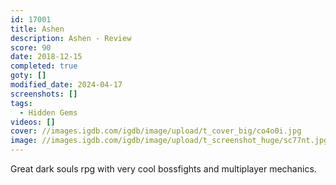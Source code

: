 ```yaml
---
id: 17001
title: Ashen
description: Ashen - Review
score: 90
date: 2018-12-15
completed: true
goty: []
modified_date: 2024-04-17
screenshots: []
tags:
  - Hidden Gems
videos: []
cover: //images.igdb.com/igdb/image/upload/t_cover_big/co4o0i.jpg
image: //images.igdb.com/igdb/image/upload/t_screenshot_huge/sc77nt.jpg
---
```

Great dark souls rpg with very cool bossfights and multiplayer mechanics.